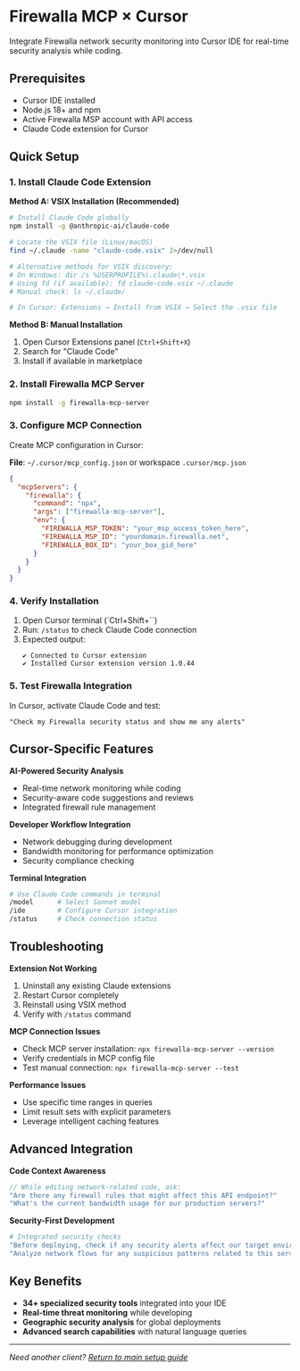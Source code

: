 # Firewalla MCP × Cursor

Integrate Firewalla network security monitoring into Cursor IDE for real-time security analysis while coding.

## Prerequisites

- Cursor IDE installed
- Node.js 18+ and npm
- Active Firewalla MSP account with API access
- Claude Code extension for Cursor

## Quick Setup

### 1. Install Claude Code Extension

**Method A: VSIX Installation (Recommended)**
```bash
# Install Claude Code globally
npm install -g @anthropic-ai/claude-code

# Locate the VSIX file (Linux/macOS)
find ~/.claude -name "claude-code.vsix" 2>/dev/null

# Alternative methods for VSIX discovery:
# On Windows: dir /s %USERPROFILE%\.claude\*.vsix
# Using fd (if available): fd claude-code.vsix ~/.claude
# Manual check: ls ~/.claude/

# In Cursor: Extensions → Install from VSIX → Select the .vsix file
```

**Method B: Manual Installation**
1. Open Cursor Extensions panel (`Ctrl+Shift+X`)
2. Search for "Claude Code"
3. Install if available in marketplace

### 2. Install Firewalla MCP Server

```bash
npm install -g firewalla-mcp-server
```

### 3. Configure MCP Connection

Create MCP configuration in Cursor:

**File**: `~/.cursor/mcp_config.json` or workspace `.cursor/mcp.json`

```json
{
  "mcpServers": {
    "firewalla": {
      "command": "npx",
      "args": ["firewalla-mcp-server"],
      "env": {
        "FIREWALLA_MSP_TOKEN": "your_msp_access_token_here",
        "FIREWALLA_MSP_ID": "yourdomain.firewalla.net",
        "FIREWALLA_BOX_ID": "your_box_gid_here"
      }
    }
  }
}
```

### 4. Verify Installation

1. Open Cursor terminal (`Ctrl+Shift+``)
2. Run: `/status` to check Claude Code connection
3. Expected output:
   ```text
   ✔ Connected to Cursor extension
   ✔ Installed Cursor extension version 1.0.44
   ```

### 5. Test Firewalla Integration

In Cursor, activate Claude Code and test:
```text
"Check my Firewalla security status and show me any alerts"
```

## Cursor-Specific Features

**AI-Powered Security Analysis**
- Real-time network monitoring while coding
- Security-aware code suggestions and reviews
- Integrated firewall rule management

**Developer Workflow Integration**
- Network debugging during development
- Bandwidth monitoring for performance optimization
- Security compliance checking

**Terminal Integration**
```bash
# Use Claude Code commands in terminal
/model      # Select Sonnet model
/ide        # Configure Cursor integration
/status     # Check connection status
```

## Troubleshooting

**Extension Not Working**
1. Uninstall any existing Claude extensions
2. Restart Cursor completely
3. Reinstall using VSIX method
4. Verify with `/status` command

**MCP Connection Issues**
- Check MCP server installation: `npx firewalla-mcp-server --version`
- Verify credentials in MCP config file
- Test manual connection: `npx firewalla-mcp-server --test`

**Performance Issues**
- Use specific time ranges in queries
- Limit result sets with explicit parameters
- Leverage intelligent caching features

## Advanced Integration

**Code Context Awareness**
```javascript
// While editing network-related code, ask:
"Are there any firewall rules that might affect this API endpoint?"
"What's the current bandwidth usage for our production servers?"
```

**Security-First Development**
```bash
# Integrated security checks
"Before deploying, check if any security alerts affect our target environment"
"Analyze network flows for any suspicious patterns related to this service"
```

## Key Benefits

- **34+ specialized security tools** integrated into your IDE
- **Real-time threat monitoring** while developing
- **Geographic security analysis** for global deployments
- **Advanced search capabilities** with natural language queries

---

*Need another client? [Return to main setup guide](../../README.md#client-setup-guides)*